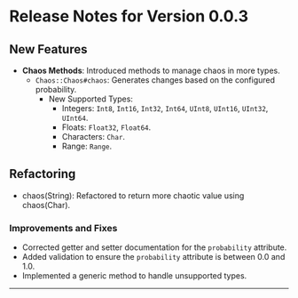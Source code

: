 # Release Notes for Version 0.0.3

## New Features

- **Chaos Methods**: Introduced methods to manage chaos in more types.
	- `Chaos::Chaos#chaos`: Generates changes based on the configured probability.
		- New Supported Types:
			- Integers: `Int8`, `Int16`, `Int32`, `Int64`, `UInt8`, `UInt16`, `UInt32`, `UInt64`.
			- Floats: `Float32`, `Float64`.
			- Characters: `Char`.
			- Range: `Range`.

## Refactoring

- chaos(String): Refactored to return more chaotic value using chaos(Char).

### Improvements and Fixes

- Corrected getter and setter documentation for the `probability` attribute.
- Added validation to ensure the `probability` attribute is between 0.0 and 1.0.
- Implemented a generic method to handle unsupported types.

---